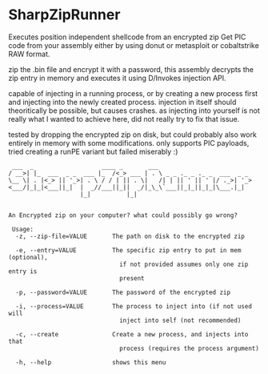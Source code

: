 # SharpZipRunner
Executes position independent shellcode from an encrypted zip 
Get PIC code from your assembly either by using donut or metasploit or cobaltstrike RAW format.  

zip the .bin file and encrypt it with a password, this assembly decrypts the zip entry in memory and executes it using D/Invokes injection API. 

capable of injecting in a running process, or by creating a new process first and injecting into the newly created process. 
injection in itself should theoritically be possible, but causes crashes. as injecting into yourself is not really what I wanted to achieve here, did not really try to fix that issue.

tested by dropping the encrypted zip on disk, but could probably also work entirely in memory with some modifications. 
only supports PIC payloads, tried creating a runPE variant but failed miserably :) 


``` 
 ___  _                   ____ _       ___
/ __>| |_  ___  _ _  ___ |_  /<_> ___ | . \ _ _ ._ _ ._ _  ___  _ _
\__ \| . |<_> || '_>| . \ / / | || . \|   /| | || ' || ' |/ ._>| '_>
<___/|_|_|<___||_|  |  _//___||_||  _/|_\_\`___||_|_||_|_|\___.|_|
                    |_|          |_|


An Encrypted zip on your computer? what could possibly go wrong?

 Usage:
  -z, --zip-file=VALUE       The path on disk to the encrypted zip

  -e, --entry=VALUE          The specific zip entry to put in mem (optional),
                               if not provided assumes only one zip entry is
                               present

  -p, --password=VALUE       The password of the encrypted zip

  -i, --process=VALUE        The process to inject into (if not used will
                               inject into self (not recommended)

  -c, --create               Create a new process, and injects into that
                               process (requires the process argument)

  -h, --help                 shows this menu

``` 
